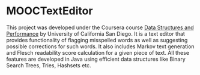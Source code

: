 # MOOCTextEditor
This project was developed under the Coursera course [Data Structures and Performance](https://www.coursera.org/learn/data-structures-optimizing-performance?specialization=java-object-oriented) by University of California San Diego. It is a text editor that provides functionality of 
flagging misspelled words as well as suggesting possible corrections for such words. It also includes Markov text generation and Flesch readability score calculation for a given 
piece of text. All these features are developed in Java using efficient data structures like Binary Search Trees, Tries, Hashsets etc.

